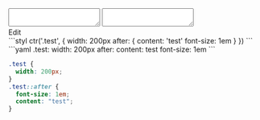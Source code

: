 <div data-size="170" class="code-cont" data-example="after">
    <div class="code">
        <div class="code-wrap">
            <textarea id="stylus"></textarea>
            <textarea id="css"></textarea>
            <div class="edit-code">
                <span>Edit</span>
            </div>
        </div>
    </div>
</div>


<div data-size="170" data-examples="stylus"></div>
```styl
ctr('.test', {
  width: 200px
  after: {
    content: 'test'
    font-size: 1em
  }
})
```

<div data-size="170" data-examples="yaml"></div>
```yaml
.test:
  width: 200px
  after:
    content: test
    font-size: 1em
```

```css
.test {
  width: 200px;
}
.test::after {
  font-size: 1em;
  content: "test";
}
```
<div class="cf"></div>
